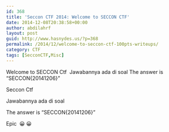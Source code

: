 ```yaml
---
id: 368
title: 'Seccon CTF 2014: Welcome to SECCON CTF'
date: 2014-12-08T20:38:58+00:00
author: abdilahrf
layout: post
guid: http://www.hasnydes.us/?p=368
permalink: /2014/12/welcome-to-seccon-ctf-100pts-writeups/
category: CTF
tags: [SecconCTF,Misc]
---
```

Welcome to SECCON Ctf  Jawabannya ada di soal The answer is &#8220;SECCON{20141206}&#8221;

Seccon Ctf
  
Jawabannya ada di soal

The answer is &#8220;SECCON{20141206}&#8221;

Epic  😀 😀